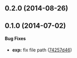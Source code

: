 ## 0.2.0 (2014-08-26)


## 0.1.0 (2014-07-02)


#### Bug Fixes

* **exp:** fix file path ([74257d46](https://github.com/azu/multi-stage-sourcemap/commit/74257d46cc524ff382c7ddb464084661b9986349))



